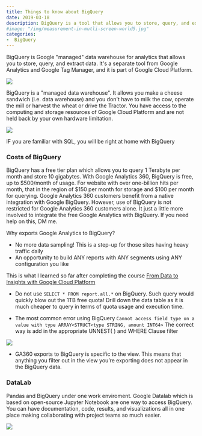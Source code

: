 ```yaml
---
title: Things to know about BigQuery
date: 2019-03-18 
description: BigQuery is a tool that allows you to store, query, and extract data. It's a separate tool from GA and GTM, part of Google's Cloud Platform.
#image: "/img/measurement-in-mutli-screen-world5.jpg"
categories:
-  BigQuery
---
```


BigQuery is Google "managed" data warehouse for analytics that allows you to store, query, and extract data. It's a separate tool from Google Analytics and Google Tag Manager, and it is part of Google Cloud Platform.

![](https://1.bp.blogspot.com/-iXDDeOlKnx8/UqEh-DEil7I/AAAAAAAAAVI/9Uz2tdIAYNI/s1600/Screen+Shot+2013-12-03+at+6.13.03+PM+(1).png)

BigQuery is a "managed data warehouse".  It allows you make a cheese sandwich (i.e. data warehouse) and you don't have to milk the cow, operate the mill or harvest the wheat or drive the Tractor. You have access to the computing and storage resources of Google Cloud Platform and are not held back by your own hardware limitation.

![](https://camo.githubusercontent.com/b00c9c4e06a58ddf265b5ff4a45ea123c4c6f8c0/68747470733a2f2f7062732e7477696d672e636f6d2f6d656469612f44743844634c5f58634141686e56552e6a7067)

IF you are familiar with SQL, you will be right at home with BigQuery 


### Costs of BigQuery

BigQuery has a free tier plan which allows you to query 1 Terabyte per month and store 10 gigabytes. With Google Analytics 360,  BigQuery is free, up to $500/month of usage. For website with over one-billion hits per month, that in the region of $150 per month for storage and $100 per month for querying. Google Analytics 360 customers benefit from a native integration with Google BigQuery. However, use of BigQuery is not restricted for Google Analytics 360 customers alone.
It just a little more involved to integrate the free Google Analytics with BigQuery.  If you need help on this, DM me.

Why exports Google Analytics to BigQuery? 
- No more data sampling! This is a step-up for those sites having heavy traffic daily 
- An opportunity to build ANY reports with ANY segments using ANY configuration you like


This is what I learned so far after completing the course [From Data to Insights with Google Cloud Platform](https://www.coursera.org/account/accomplishments/specialization/PKU7C2X2QRG8)

- Do not use `SELECT * FROM report.all.*` on BigQuery. Such query would quickly blow out the 1TB free quota! Drill down the data table as it is much cheaper to query in terms of quota usage and execution time.

- The most common error using BigQuery `Cannot access field type on a value with type ARRAY<STRUCT<type STRING, amount INT64>` The correct way is add in the appropriate UNNEST( ) and WHERE Clause filter

![](https://pbs.twimg.com/media/DzXs3vFWkAAFcWK.jpg)

-  GA360 exports to BigQuery is specific to the view.  This means that anything you filter out in the view you’re exporting does not appear in the BigQuery data.	


### DataLab

Pandas and BigQuery under one work enviroment. Google Datalab which is based on open-source Jupyter Notebook are one way to access BigQuery. You can have documentation, code, results, and visualizations all in one place making collaborating with project teams so much easier.  

![](https://pbs.twimg.com/media/D0WZYtyXQAciP36.jpg:large)